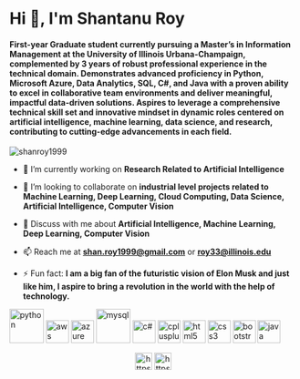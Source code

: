 <h1>Hi 👋, I'm Shantanu Roy</h1>
<h4> First-year Graduate student currently pursuing a Master’s in Information Management at the University of Illinois Urbana-Champaign, complemented by 3 years of robust professional experience in the technical domain. Demonstrates advanced proficiency in Python, Microsoft Azure, Data Analytics, SQL, C#, and Java with a proven ability to excel in collaborative team environments and deliver meaningful, impactful data-driven solutions. Aspires to leverage a comprehensive technical skill set and innovative mindset in dynamic roles centered on artificial intelligence, machine learning, data science, and research, contributing to cutting-edge advancements in each field.</h4>

<p align="left"> <img src="https://komarev.com/ghpvc/?username=shanroy1999" alt="shanroy1999" /> </p>

- 🔭 I’m currently working on **Research Related to Artificial Intelligence**

- 👯 I’m looking to collaborate on **industrial level projects related to Machine Learning, Deep Learning, Cloud Computing, Data Science, Artificial Intelligence, Computer Vision**

- 💬 Discuss with me about **Artificial Intelligence, Machine Learning, Deep Learning, Computer Vision**

- 📫 Reach me at **shan.roy1999@gmail.com** or **roy33@illinois.edu**

- ⚡ Fun fact: **I am a big fan of the futuristic vision of Elon Musk and just like him, I aspire to bring a revolution in the world with the help of technology.**

<p align="left"><img src="https://upload.wikimedia.org/wikipedia/commons/thumb/c/c3/Python-logo-notext.svg/182px-Python-logo-notext.svg.png" alt="python" width="60" height="60"/> <img src="https://upload.wikimedia.org/wikipedia/commons/thumb/9/93/Amazon_Web_Services_Logo.svg/225px-Amazon_Web_Services_Logo.svg.png" alt="aws" width="40" height="40"/> <img src="https://upload.wikimedia.org/wikipedia/commons/thumb/f/fa/Microsoft_Azure.svg/180px-Microsoft_Azure.svg.png" alt="azure" width="40" height="40"/> <img src="https://upload.wikimedia.org/wikipedia/en/thumb/d/dd/MySQL_logo.svg/150px-MySQL_logo.svg.png" alt="mysql" width="60" height="60"/> <img src="https://upload.wikimedia.org/wikipedia/commons/thumb/d/d2/C_Sharp_Logo_2023.svg/195px-C_Sharp_Logo_2023.svg.png" alt="c#" width="40" height="40"/> <img src="https://upload.wikimedia.org/wikipedia/commons/thumb/1/18/ISO_C%2B%2B_Logo.svg/180px-ISO_C%2B%2B_Logo.svg.png" alt="cplusplus" width="40" height="40"/> <img src="https://upload.wikimedia.org/wikipedia/commons/thumb/6/61/HTML5_logo_and_wordmark.svg/180px-HTML5_logo_and_wordmark.svg.png" alt="html5" width="40" height="40"/> <img src="https://upload.wikimedia.org/wikipedia/commons/thumb/d/d5/CSS3_logo_and_wordmark.svg/180px-CSS3_logo_and_wordmark.svg.png" alt="css3" width="40" height="40"/> <img src="https://upload.wikimedia.org/wikipedia/commons/thumb/b/b2/Bootstrap_logo.svg/180px-Bootstrap_logo.svg.png" alt="bootstrap" width="40" height="40"/> <img src="https://upload.wikimedia.org/wikipedia/en/thumb/3/30/Java_programming_language_logo.svg/182px-Java_programming_language_logo.svg.png" alt="java" width="40" height="40"/></p>

<p align="center">
<a href="https://www.linkedin.com/in/shanroy99/" target="blank"><img align="center" src="https://cdn.jsdelivr.net/npm/simple-icons@3.0.1/icons/linkedin.svg" alt="https://www.linkedin.com/in/shanroy99/" height="30" width="30" /></a>
<a href="https://www.kaggle.com/codebreaker619" target="blank"><img align="center" src="https://cdn.jsdelivr.net/npm/simple-icons@3.0.1/icons/kaggle.svg" alt="https://www.kaggle.com/codebreaker619" height="30" width="30" /></a>
</p>

